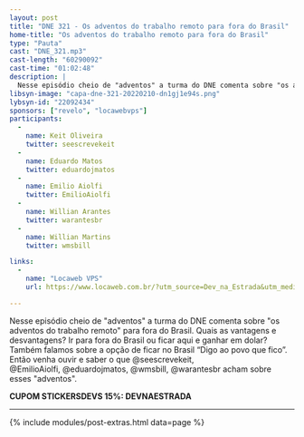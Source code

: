 ```yaml
---
layout: post
title: "DNE 321 - Os adventos do trabalho remoto para fora do Brasil"
home-title: "Os adventos do trabalho remoto para fora do Brasil"
type: "Pauta"
cast: "DNE_321.mp3"
cast-length: "60290092"
cast-time: "01:02:48"
description: |
  Nesse episódio cheio de "adventos" a turma do DNE comenta sobre "os adventos do trabalho remoto" para fora do Brasil. Quais as vantagens e desvantagens? Ir para fora do Brasil ou ficar aqui e ganhar em dolar? Também falamos sobre a opção de ficar no Brasil “Digo ao povo que fico”. Então venha ouvir e saber o que @seescrevekeit, @EmilioAiolfi, @eduardojmatos, @wmsbill, @warantesbr acham sobre esses "adventos".
libsyn-image: "capa-dne-321-20220210-dn1gj1e94s.png"
lybsyn-id: "22092434"
sponsors: ["revelo", "locawebvps"]
participants:
  -
    name: Keit Oliveira
    twitter: seescrevekeit
  -
    name: Eduardo Matos
    twitter: eduardojmatos
  -
    name: Emilio Aiolfi
    twitter: EmilioAiolfi
  -
    name: Willian Arantes
    twitter: warantesbr
  -
    name: Willian Martins
    twitter: wmsbill

links:
  -
    name: "Locaweb VPS"
    url: https://www.locaweb.com.br/?utm_source=Dev_na_Estrada&utm_medium=Spotify&utm_campaign=Locaweb_varejo&utm_content=https://www.devnaestrada.com.b

---
```


Nesse episódio cheio de "adventos" a turma do DNE comenta sobre "os adventos do trabalho remoto" para fora do Brasil. Quais as vantagens e desvantagens? Ir para fora do Brasil ou ficar aqui e ganhar em dolar? Também falamos sobre a opção de ficar no Brasil “Digo ao povo que fico”. Então venha ouvir e saber o que @seescrevekeit, @EmilioAiolfi, @eduardojmatos, @wmsbill, @warantesbr acham sobre esses "adventos".

<strong>CUPOM STICKERSDEVS 15%: DEVNAESTRADA</strong>

---

{% include modules/post-extras.html data=page %}
